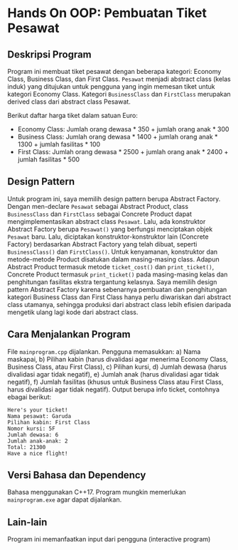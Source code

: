 # Hands On OOP: Pembuatan Tiket Pesawat

## Deskripsi Program

Program ini membuat tiket pesawat dengan beberapa kategori: Economy Class, Business Class, dan First Class. ```Pesawat``` menjadi abstract class (kelas induk) yang ditujukan untuk pengguna yang ingin memesan tiket untuk kategori Economy Class. Kategori ```BusinessClass``` dan ```FirstClass``` merupakan derived class dari abstract class Pesawat.

Berikut daftar harga tiket dalam satuan Euro:
- Economy Class: Jumlah orang dewasa * 350 + jumlah orang anak * 300
- Business Class: Jumlah orang dewasa * 1400 + jumlah orang anak * 1300 + jumlah fasilitas * 100
- First Class: Jumlah orang dewasa * 2500 + jumlah orang anak * 2400 + jumlah fasilitas * 500

## Design Pattern

Untuk program ini, saya memilih design pattern berupa Abstract Factory. Dengan men-declare ```Pesawat``` sebagai Abstract Product, class ```BusinessClass``` dan ```FirstClass``` sebagai Concrete Product dapat mengimplementasikan abstract class ```Pesawat```. Lalu, ada konstruktor Abstract Factory berupa ```Pesawat()``` yang berfungsi menciptakan objek ```Pesawat``` baru. Lalu, diciptakan konstruktor-konstruktor lain (Concrete Factory) berdasarkan Abstract Factory yang telah dibuat, seperti ```BusinessClass()``` dan ```FirstClass()```. Untuk kenyamanan, konstruktor dan metode-metode Product disatukan dalam masing-masing class. Adapun Abstract Product termasuk metode ```ticket_cost()``` dan ```print_ticket()```, Concrete Product termasuk ```print_ticket()``` pada masing-masing kelas dan penghitungan fasilitas ekstra tergantung kelasnya. Saya memilih design pattern Abstract Factory karena sebenarnya pembuatan dan penghitungan kategori Business Class dan First Class hanya perlu diwariskan dari abstract class utamanya, sehingga produksi dari abstract class lebih efisien daripada mengetik ulang lagi kode dari abstract class.

## Cara Menjalankan Program

File ```mainprogram.cpp``` dijalankan. Pengguna memasukkan: a) Nama maskapai, b) Pilihan kabin (harus divalidasi agar menerima Economy Class, Business Class, atau First Class), c) Pilihan kursi, d) Jumlah dewasa (harus divalidasi agar tidak negatif), e) Jumlah anak (harus divalidasi agar tidak negatif), f) Jumlah fasilitas (khusus untuk Business Class atau First Class, harus divalidasi agar tidak negatif). Output berupa info ticket, contohnya ebagai berikut:

```
Here's your ticket!       
Nama pesawat: Garuda      
Pilihan kabin: First Class
Nomor kursi: 5F
Jumlah dewasa: 6
Jumlah anak-anak: 2
Total: 21300
Have a nice flight!
```

## Versi Bahasa dan Dependency

Bahasa menggunakan C++17. Program mungkin memerlukan ```mainprogram.exe``` agar dapat dijalankan.

## Lain-lain

Program ini memanfaatkan input dari pengguna (interactive program)
